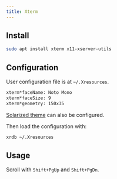 ```yaml
---
title: Xterm
---
```


## Install

```bash
sudo apt install xterm x11-xserver-utils
```

## Configuration

User configuration file is at `~/.Xresources`.

```txt
xterm*faceName: Noto Mono
xterm*faceSize: 9
xterm*geometry: 150x35
```

[Solarized theme](https://github.com/solarized/xresources) can also be configured.

Then load the configuration with:

```bash
xrdb ~/.Xresources
```

## Usage

Scroll with `Shift+PgUp` and `Shift+PgDn`.
